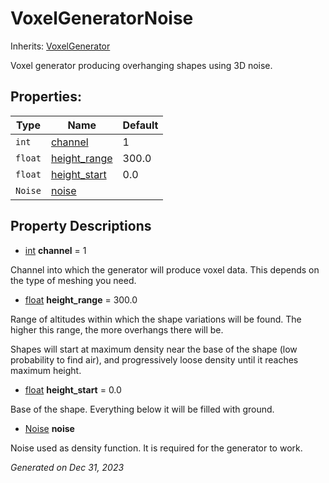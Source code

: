 # VoxelGeneratorNoise

Inherits: [VoxelGenerator](VoxelGenerator.md)

Voxel generator producing overhanging shapes using 3D noise.

## Properties: 


Type     | Name                             | Default 
-------- | -------------------------------- | --------
`int`    | [channel](#i_channel)            | 1       
`float`  | [height_range](#i_height_range)  | 300.0   
`float`  | [height_start](#i_height_start)  | 0.0     
`Noise`  | [noise](#i_noise)                |         
<p></p>

## Property Descriptions

- [int](https://docs.godotengine.org/en/stable/classes/class_int.html)<span id="i_channel"></span> **channel** = 1

Channel into which the generator will produce voxel data. This depends on the type of meshing you need.

- [float](https://docs.godotengine.org/en/stable/classes/class_float.html)<span id="i_height_range"></span> **height_range** = 300.0

Range of altitudes within which the shape variations will be found. The higher this range, the more overhangs there will be.

Shapes will start at maximum density near the base of the shape (low probability to find air), and progressively loose density until it reaches maximum height.

- [float](https://docs.godotengine.org/en/stable/classes/class_float.html)<span id="i_height_start"></span> **height_start** = 0.0

Base of the shape. Everything below it will be filled with ground.

- [Noise](https://docs.godotengine.org/en/stable/classes/class_noise.html)<span id="i_noise"></span> **noise**

Noise used as density function. It is required for the generator to work.

_Generated on Dec 31, 2023_
